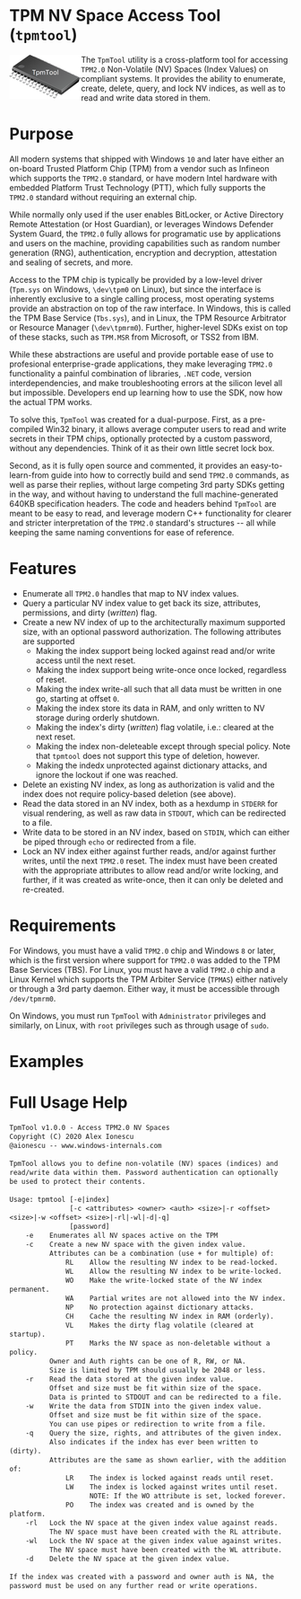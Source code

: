 # TPM NV Space Access Tool (`tpmtool`)
[<img align="left" src="tpmtool-logo.png" width="128"/>](tpmtool-logo.png)
The `TpmTool` utility is a cross-platform tool for accessing `TPM2.0` Non-Volatile (NV) Spaces (Index Values) on compliant systems. It provides the ability to enumerate, create, delete, query, and lock NV indices, as well as to read and write data stored in them.

# Purpose
All modern systems that shipped with Windows `10` and later have either an on-board Trusted Platform Chip (TPM) from a vendor such as Infineon which supports the `TPM2.0` standard, or have modern Intel hardware with embedded Platform Trust Technology (PTT), which fully supports the `TPM2.0` standard without requiring an external chip.

While normally only used if the user enables BitLocker, or Active Directory Remote Attestation (or Host Guardian), or leverages Windows Defender System Guard, the `TPM2.0` fully allows for programatic use by applications and users on the machine, providing capabilities such as random number generation (RNG), authentication, encryption and decryption, attestation and sealing of secrets, and more. 

Access to the TPM chip is typically be provided by a low-level driver (`Tpm.sys` on Windows, `\dev\tpm0` on Linux), but since the interface is inherently exclusive to a single calling process, most operating systems provide an abstraction on top of the raw interface. In Windows, this is called the TPM Base Service (`Tbs.sys`), and in Linux, the TPM Resource Arbitrator or Resource Manager (`\dev\tpmrm0`). Further, higher-level SDKs exist on top of these stacks, such as `TPM.MSR` from Microsoft, or TSS2 from IBM.

While these abstractions are useful and provide portable ease of use to profesional enterprise-grade applications, they make leveraging `TPM2.0` functionality a painful combination of libraries, `.NET` code, version interdependencies, and make troubleshooting errors at the silicon level all but impossible. Developers end up learning how to use the SDK, now how the actual TPM works.

To solve this, `TpmTool` was created for a dual-purpose. First, as a pre-compiled Win32 binary, it allows average computer users to read and write secrets in their TPM chips, optionally protected by a custom password, without any dependencies. Think of it as their own little secret lock box.

Second, as it is fully open source and commented, it provides an easy-to-learn-from guide into how to correctly build and send `TPM2.0` commands, as well as parse their replies, without large competing 3rd party SDKs getting in the way, and without having to understand the full machine-generated 640KB specification headers. The code and headers behind `TpmTool` are meant to be easy to read, and leverage modern C++ functionality for clearer and stricter interpretation of the `TPM2.0` standard's structures -- all while keeping the same naming conventions for ease of reference.

# Features
* Enumerate all `TPM2.0` handles that map to NV index values.
* Query a particular NV index value to get back its size, attributes, permissions, and dirty (_written_) flag.
* Create a new NV index of up to the architecturally maximum supported size, with an optional password authorization. The following attributes are supported
  - Making the index support being locked against read and/or write access until the next reset.
  - Making the index support being write-once once locked, regardless of reset.
  - Making the index write-all such that all data must be written in one go, starting at offset `0`.
  - Making the index store its data in RAM, and only written to NV storage during orderly shutdown.
  - Making the index's dirty (_written_) flag volatile, i.e.: cleared at the next reset.
  - Making the index non-deleteable except through special policy. Note that `tpmtool` does not support this type of deletion, however.
  - Making the indedx unprotected against dictionary attacks, and ignore the lockout if one was reached.
* Delete an existing NV index, as long as authorization is valid and the index does not require policy-based deletion (see above).
* Read the data stored in an NV index, both as a hexdump in `STDERR` for visual rendering, as well as raw data in `STDOUT`, which can be redirected to a file.
* Write data to be stored in an NV index, based on `STDIN`, which can either be piped through `echo` or redirected from a file.
* Lock an NV index either against further reads, and/or against further writes, until the next `TPM2.0` reset. The index must have been created with the appropriate attributes to allow read and/or write locking, and further, if it was created as write-once, then it can only be deleted and re-created. 

# Requirements
For Windows, you must have a valid `TPM2.0` chip and Windows `8` or later, which is the first version where support for `TPM2.0` was added to the TPM Base Services (TBS). For Linux, you must have a valid `TPM2.0` chip and a Linux Kernel which supports the TPM Arbiter Service (`TPMAS`) either natively or through a 3rd party daemon. Either way, it must be accessible through `/dev/tpmrm0`.

On Windows, you must run `TpmTool` with `Administrator` privileges and similarly, on Linux, with `root` privileges such as through usage of `sudo`.

# Examples

# Full Usage Help
```
TpmTool v1.0.0 - Access TPM2.0 NV Spaces
Copyright (C) 2020 Alex Ionescu
@aionescu -- www.windows-internals.com

TpmTool allows you to define non-volatile (NV) spaces (indices) and
read/write data within them. Password authentication can optionally
be used to protect their contents.

Usage: tpmtool [-e|index]
               [-c <attributes> <owner> <auth> <size>|-r <offset> <size>|-w <offset> <size>|-rl|-wl|-d|-q]
               [password]
    -e    Enumerates all NV spaces active on the TPM
    -c    Create a new NV space with the given index value.
          Attributes can be a combination (use + for multiple) of:
              RL    Allow the resulting NV index to be read-locked.
              WL    Allow the resulting NV index to be write-locked.
              WO    Make the write-locked state of the NV index permanent.
              WA    Partial writes are not allowed into the NV index.
              NP    No protection against dictionary attacks.
              CH    Cache the resulting NV index in RAM (orderly).
              VL    Makes the dirty flag volatile (cleared at startup).
              PT    Marks the NV space as non-deletable without a policy.
          Owner and Auth rights can be one of R, RW, or NA.
          Size is limited by TPM should usually be 2048 or less.
    -r    Read the data stored at the given index value.
          Offset and size must be fit within size of the space.
          Data is printed to STDOUT and can be redirected to a file.
    -w    Write the data from STDIN into the given index value.
          Offset and size must be fit within size of the space.
          You can use pipes or redirection to write from a file.
    -q    Query the size, rights, and attributes of the given index.
          Also indicates if the index has ever been written to (dirty).
          Attributes are the same as shown earlier, with the addition of:
              LR    The index is locked against reads until reset.
              LW    The index is locked against writes until reset.
                    NOTE: If the WO attribute is set, locked forever.
              PO    The index was created and is owned by the platform.
    -rl   Lock the NV space at the given index value against reads.
          The NV space must have been created with the RL attribute.
    -wl   Lock the NV space at the given index value against writes.
          The NV space must have been created with the WL attribute.
    -d    Delete the NV space at the given index value.

If the index was created with a password and owner auth is NA, the
password must be used on any further read or write operations.
